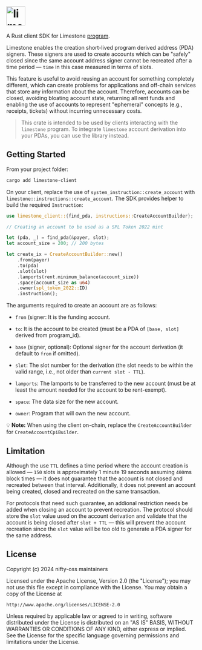 # <img height="50" alt="limestone" src="https://github.com/user-attachments/assets/53b09445-dba6-43c4-9bdf-f4df9ab677a3"/>

A Rust client SDK for Limestone [program](https://github.com/nifty-oss/limestone).

Limestone enables the creation short-lived program derived address (PDA) signers. These signers are used to create accounts which can be "safely" closed since the same account address signer cannot be recreated after a time period &mdash; `time` in this case measured in terms of slots.

This feature is useful to avoid reusing an account for something completely different, which can create problems for applications and off-chain services that store any information about the account. Therefore, accounts can be closed, avoiding bloating account state, returning all rent funds and enabling the use of accounts to represent "ephemeral" concepts (e.g., receipts, tickets) without incurring unnecessary costs.

> This crate is intended to be used by clients interacting with the `limestone` program. To integrate `limestone` account derivation into your PDAs, you can use the library instead.

## Getting Started

From your project folder:

```bash
cargo add limestone-client
```

On your client, replace the use of `system_instruction::create_account` with `limestone::instructions::create_account`. The SDK provides helper to build the required `Instruction`:
```rust
use limestone_client::{find_pda, instructions::CreateAccountBuilder};

// Creating an account to be used as a SPL Token 2022 mint

let (pda, _) = find_pda(&payer, slot);
let account_size = 200; // 200 bytes

let create_ix = CreateAccountBuilder::new()
    .from(payer)
    .to(pda)
    .slot(slot)
    .lamports(rent.minimum_balance(account_size))
    .space(account_size as u64)
    .owner(spl_token_2022::ID)
    .instruction();
```
The arguments required to create an account are as follows:

* `from` (signer:
  It is the funding account.

* `to`:
  It is the account to be created (must be a PDA of `[base, slot]` derived from
  program_id).

* `base` (signer, optional):
  Optional signer for the account derivation (it default to `from` if omitted).

* `slot`:
  The slot number for the derivation (the slot needs to be within the valid range,
  i.e., not older than `current slot - TTL`).

* `lamports`:
  The lamports to be transferred to the new account (must be at least the amount
  needed for the account to be rent-exempt).

* `space`:
  The data size for the new account.

* `owner`:
  Program that will own the new account.

💡 **Note:** When using the client on-chain, replace the `CreateAccountBuilder` for `CreateAccountCpiBuilder`.

## Limitation

Although the use `TTL` defines a time period where the account creation is allowed &mdash; `150` slots is approximately 1 minute 19 seconds assuming `400`ms block times &mdash; it does not guarantee that the account is not closed and recreated between that interval. Additionally, it does not prevent an account being created, closed and recreated on the same transaction.

For protocols that need such guarantee, an addional restriction needs be added when closing an account to prevent recreation. The protocol should store the `slot` value used on the account derivation and validate that the account is being closed after `slot + TTL` &mdash; this will prevent the account recreation since the `slot` value will be too old to generate a PDA signer for the same address.

## License

Copyright (c) 2024 nifty-oss maintainers

Licensed under the Apache License, Version 2.0 (the "License");
you may not use this file except in compliance with the License.
You may obtain a copy of the License at

    http://www.apache.org/licenses/LICENSE-2.0

Unless required by applicable law or agreed to in writing, software
distributed under the License is distributed on an "AS IS" BASIS,
WITHOUT WARRANTIES OR CONDITIONS OF ANY KIND, either express or implied.
See the License for the specific language governing permissions and
limitations under the License.
